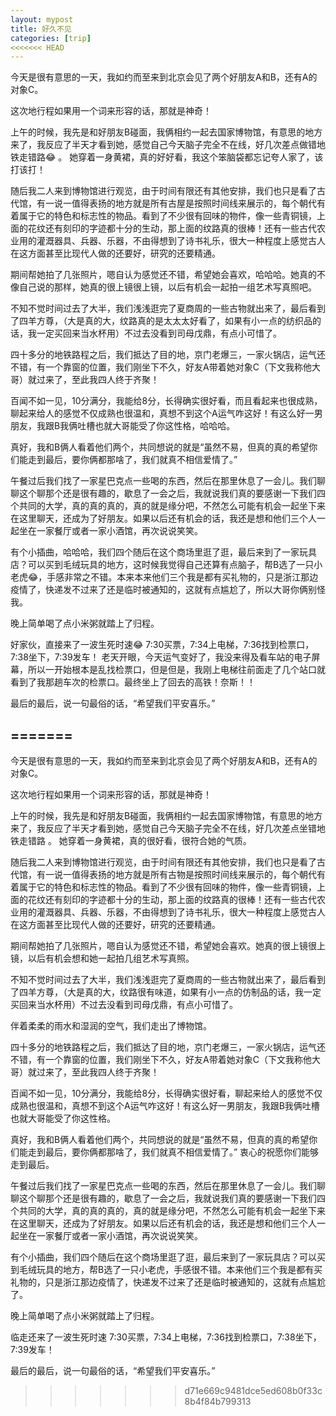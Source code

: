 ```yaml
---
layout: mypost
title: 好久不见
categories: [trip]
<<<<<<< HEAD
---
```

今天是很有意思的一天，我如约而至来到北京会见了两个好朋友A和B，还有A的对象C。

这次地行程如果用一个词来形容的话，那就是神奇！

上午的时候，我先是和好朋友B碰面，我俩相约一起去国家博物馆，有意思的地方来了，我反应了半天才看到她，感觉自己今天脑子完全不在线，好几次差点做错地铁走错路😂 。 她穿着一身黄裙，真的好好看，我这个笨脑袋都忘记夸人家了，该打该打！

随后我二人来到博物馆进行观览，由于时间有限还有其他安排，我们也只是看了古代馆，有一说一值得表扬的地方就是所有古屋是按照时间线来展示的，每个朝代有着属于它的特色和标志性的物品。看到了不少很有回味的物件，像一些青铜镜，上面的花纹还有刻印的字迹都十分的生动，那上面的纹路真的很棒！还有一些古代农业用的灌溉器具、兵器、乐器，不由得想到了诗书礼乐，很大一种程度上感觉古人在这方面甚至比现代人做的还要好，研究的还要精通。

期间帮她拍了几张照片，嗯自认为感觉还不错，希望她会喜欢，哈哈哈。她真的不像自己说的那样，她真的很上镜很上镜，以后有机会一起拍一组艺术写真照吧。

不知不觉时间过去了大半，我们浅浅逛完了夏商周的一些古物就出来了，最后看到了四羊方尊，（大是真的大，纹路真的是太太太好看了，如果有小一点的纺织品的话，我一定买回来当水杯用）不过去没看到司母戊鼎，有点小可惜了。

四十多分的地铁路程之后，我们抵达了目的地，京门老爆三，一家火锅店，运气还不错，有一个靠窗的位置，我们刚坐下不久，好友A带着她对象C（下文我称他大哥）就过来了，至此我四人终于齐聚！

百闻不如一见，10分满分，我能给8分，长得确实很好看，而且看起来也很成熟，聊起来给人的感觉不仅成熟也很温和，真想不到这个A运气咋这好！有这么好一男朋友，我跟B我俩吐槽也就大哥能受了你这性格，哈哈哈。

真好，我和B俩人看着他们两个，共同想说的就是“虽然不易，但真的真的希望你们能走到最后，要你俩都那啥了，我们就真不相信爱情了。”

午餐过后我们找了一家星巴克点一些喝的东西，然后在那里休息了一会儿。我们聊聊这个聊那个还是很有趣的，歇息了一会之后，我就说我们真的要感谢一下我们四个共同的大学，真的真的真的，真的就是缘分吧，不然怎么可能有机会一起坐下来在这里聊天，还成为了好朋友。如果以后还有机会的话，我还是想和他们三个人一起坐在一家餐厅或者一家小酒馆，再次说说笑笑。

有个小插曲，哈哈哈，我们四个随后在这个商场里逛了逛，最后来到了一家玩具店？可以买到毛绒玩具的地方，这时候我觉得自己还算有点脑子，帮B选了一只小老虎😂，手感非常之不错。本来本来他们三个我是都有买礼物的，只是浙江那边疫情了，快递发不过来了还是临时被通知的，这就有点尴尬了，所以大哥你俩别怪我。 

晚上简单喝了点小米粥就踏上了归程。

好家伙，直接来了一波生死时速😂 7:30买票，7:34上电梯，7:36找到检票口，7:38坐下，7:39发车！
老天开眼，今天运气变好了，我没来得及看车站的电子屏幕，所以一开始根本是乱找检票口，但是但是，我刚上电梯往前面走了几个站口就看到了我那趟车次的检票口。最终坐上了回去的高铁！奈斯！！

最后的最后，说一句最俗的话，“希望我们平安喜乐。”


=======
---
今天是很有意思的一天，我如约而至来到北京会见了两个好朋友A和B，还有A的对象C。

这次地行程如果用一个词来形容的话，那就是神奇！

上午的时候，我先是和好朋友B碰面，我俩相约一起去国家博物馆，有意思的地方来了，我反应了半天才看到她，感觉自己今天脑子完全不在线，好几次差点坐错地铁走错路 。 她穿着一身黄裙，真的很好看，很符合她的气质。

随后我二人来到博物馆进行观览，由于时间有限还有其他安排，我们也只是看了古代馆，有一说一值得表扬的地方就是所有古物是按照时间线来展示的，每个朝代有着属于它的特色和标志性的物品。看到了不少很有回味的物件，像一些青铜镜，上面的花纹还有刻印的字迹都十分的生动，那上面的纹路真的很棒！还有一些古代农业用的灌溉器具、兵器、乐器，不由得想到了诗书礼乐，很大一种程度上感觉古人在这方面甚至比现代人做的还要好，研究的还要精通。

期间帮她拍了几张照片，嗯自认为感觉还不错，希望她会喜欢。她真的很上镜很上镜，以后有机会想和她一起拍几组艺术写真照。

不知不觉时间过去了大半，我们浅浅逛完了夏商周的一些古物就出来了，最后看到了四羊方尊，（大是真的大，纹路很有味道，如果有小一点的仿制品的话，我一定买回来当水杯用）不过去没看到司母戊鼎，有点小可惜了。

伴着柔柔的雨水和湿润的空气，我们走出了博物馆。

四十多分的地铁路程之后，我们抵达了目的地，京门老爆三，一家火锅店，运气还不错，有一个靠窗的位置，我们刚坐下不久，好友A带着她对象C（下文我称他大哥）就过来了，至此我四人终于齐聚！

百闻不如一见，10分满分，我能给8分，长得确实很好看，聊起来给人的感觉不仅成熟也很温和，真想不到这个A运气咋这好！有这么好一男朋友，我跟B我俩吐槽也就大哥能受了你这性格。

真好，我和B俩人看着他们两个，共同想说的就是“虽然不易，但真的真的希望你们能走到最后，要你俩都那啥了，我们就真不相信爱情了。” 衷心的祝愿你们能够走到最后。

午餐过后我们找了一家星巴克点一些喝的东西，然后在那里休息了一会儿。我们聊聊这个聊那个还是很有趣的，歇息了一会之后，我就说我们真的要感谢一下我们四个共同的大学，真的真的真的，真的就是缘分吧，不然怎么可能有机会一起坐下来在这里聊天，还成为了好朋友。如果以后还有机会的话，我还是想和他们三个人一起坐在一家餐厅或者一家小酒馆，再次说说笑笑。

有个小插曲，我们四个随后在这个商场里逛了逛，最后来到了一家玩具店？可以买到毛绒玩具的地方，帮B选了一只小老虎，手感很不错。本来他们三个我是都有买礼物的，只是浙江那边疫情了，快递发不过来了还是临时被通知的，这就有点尴尬了。 

晚上简单喝了点小米粥就踏上了归程。

临走还来了一波生死时速 7:30买票，7:34上电梯，7:36找到检票口，7:38坐下，7:39发车！

最后的最后，说一句最俗的话，“希望我们平安喜乐。”


>>>>>>> d71e669c9481dce5ed608b0f33c8b4f84b799313
